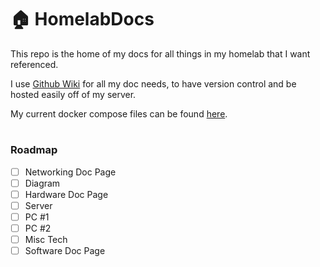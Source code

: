 # 🏠 HomelabDocs

This repo is the home of my docs for all things in my homelab that I want referenced. 

I use [Github Wiki](https://github.com/reitenth/HomelabDocs/wiki) for all my doc needs, to have version control and be hosted easily off of my server. 

My current docker compose files can be found [here](https://github.com/reitenth/HomelabDocs/tree/main/docker).

# 

### Roadmap

- [ ]  Networking Doc Page
  - [ ] Diagram
- [ ]  Hardware Doc Page
  - [ ] Server
  - [ ] PC #1
  - [ ] PC #2
  - [ ] Misc Tech
- [ ]  Software Doc Page
